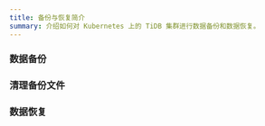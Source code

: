 ```yaml
---
title: 备份与恢复简介
summary: 介绍如何对 Kubernetes 上的 TiDB 集群进行数据备份和数据恢复。
---
```


<!-- TODO -->

### 数据备份

### 清理备份文件

### 数据恢复
